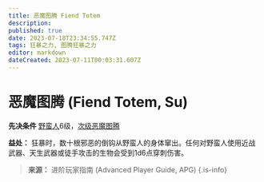 ```yaml
---
title: 恶魔图腾 Fiend Totem
description: 
published: true
date: 2023-07-18T23:34:55.747Z
tags: 狂暴之力, 图腾狂暴之力
editor: markdown
dateCreated: 2023-07-11T00:03:31.607Z
---
```


# 恶魔图腾 (Fiend Totem, Su)

**先决条件** [野蛮人](/野蛮人)6级，[次级恶魔图腾](/狂暴之力/次级恶魔图腾)

**益处：** 狂暴时，数十根邪恶的倒钩从野蛮人的身体窜出。任何对野蛮人使用近战武器、天生武器或徒手攻击的生物会受到1d6点穿刺伤害。

> **来源：** 进阶玩家指南 (Advanced Player Guide, APG)
{.is-info}
